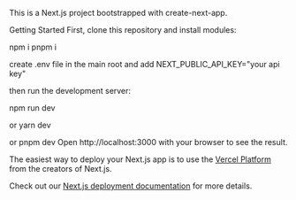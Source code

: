 This is a Next.js project bootstrapped with create-next-app.

Getting Started First, clone this repository and install modules:

npm i pnpm i

create .env file in the main root and add NEXT_PUBLIC_API_KEY="your api key"

then run the development server:

npm run dev

or
yarn dev

or
pnpm dev Open http://localhost:3000 with your browser to see the result.

The easiest way to deploy your Next.js app is to use the [Vercel Platform](https://vercel.com/new?utm_medium=default-template&filter=next.js&utm_source=create-next-app&utm_campaign=create-next-app-readme) from the creators of Next.js.

Check out our [Next.js deployment documentation](https://nextjs.org/docs/deployment) for more details.
